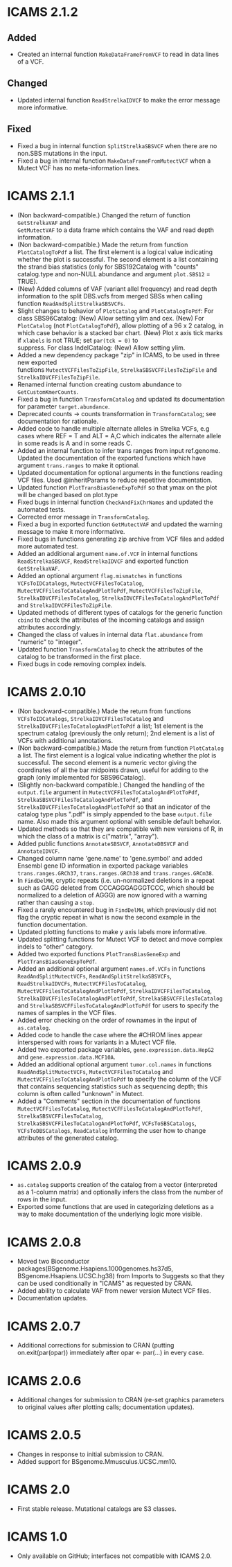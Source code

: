 # ICAMS 2.1.2
## Added
* Created an internal function `MakeDataFrameFromVCF` to read in data lines of a VCF.

## Changed
* Updated internal function `ReadStrelkaIDVCF` to make the error message more informative.

## Fixed
* Fixed a bug in internal function `SplitStrelkaSBSVCF` when there are no non.SBS mutations in the input.
* Fixed a bug in internal function `MakeDataFrameFromMutectVCF` when a Mutect VCF has no meta-information lines.

# ICAMS 2.1.1
* (Non backward-compatible.) Changed the return of function `GetStrelkaVAF` and  
  `GetMutectVAF` to a data frame which contains the VAF and read depth information.
* (Non backward-compatible.) Made the return from function `PlotCatalogToPdf` a
  list. The first element is a logical value indicating whether the plot is
  successful. The second element is a list containing the strand bias statistics 
  (only for SBS192Catalog with "counts" catalog.type
  and non-NULL abundance and argument `plot.SBS12` = TRUE).
* (New) Added columns of VAF (variant allel frequency) and read depth information
  to the split DBS.vcfs from merged SBSs when calling function
  `ReadAndSplitStrelkaSBSVCFs`.
* Slight changes to behavior of `PlotCatalog` and `PlotCatalogToPdf`:
  For class SBS96Catalog: 
  (New) Allow setting ylim and cex.
  (New) For `PlotCatalog` (not `PlotCatalogToPdf`), allow plotting of a 96 x 2 catalog,
  in which case behavior is a stacked bar chart. 
  (New) Plot x axis tick marks if `xlabels` is not TRUE; set `par(tck = 0)` to  
  suppress. 
  For class IndelCatalog:
  (New) Allow setting ylim.
* Added a new dependency package "zip" in ICAMS, to be used in three new exported  
  functions `MutectVCFFilesToZipFile`, `StrelkaSBSVCFFilesToZipFile` and 
  `StrelkaIDVCFFilesToZipFile`. 
* Renamed internal function creating custom abundance to `GetCustomKmerCounts`.
* Fixed a bug in function `TransformCatalog` and updated its documentation
  for parameter `target.abundance`.
* Deprecated counts -> counts transformation in `TransformCatalog`; see documentation
  for rationale.
* Added code to handle multiple alternate alleles in Strelka VCFs, e.g cases 
  where REF = T and ALT = A,C which indicates the alternate allele in some reads
  is A and in some reads C.
* Added an internal function to infer trans ranges from input ref.genome.
  Updated the documentation of the exported functions which have argument `trans.ranges`
  to make it optional.
* Updated documentation for optional arguments in the functions reading VCF files.
  Used @inheritParams to reduce repetitive documentation.
* Updated function `PlotTransBiasGeneExpToPdf` so that ymax on the plot will be changed 
based on plot.type
* Fixed bugs in internal function `CheckAndFixChrNames` and updated the automated tests.
* Corrected error message in `TransformCatalog`.
* Fixed a bug in exported function `GetMutectVAF` and updated the warning
  message to make it more informative. 
* Fixed bugs in functions generating zip archive from VCF files and added 
  more automated test. 
* Added an additional argument `name.of.VCF` in internal functions 
  `ReadStrelkaSBSVCF`, `ReadStrelkaIDVCF` and exported function `GetStrelkaVAF`.
* Added an optional argument `flag.mismatches` in functions `VCFsToIDCatalogs`,
  `MutectVCFFilesToCatalog`, `MutectVCFFilesToCatalogAndPlotToPdf`,
  `MutectVCFFilesToZipFile`, `StrelkaIDVCFFilesToCatalog`,
  `StrelkaIDVCFFilesToCatalogAndPlotToPdf` and `StrelkaIDVCFFilesToZipFile`.
* Updated methods of different types of catalogs for the generic function `cbind`
  to check the attributes of the incoming catalogs and assign attributes accordingly.
* Changed the class of values in internal data `flat.abundance` from "numeric" to
  "integer".
* Updated function `TransformCatalog` to check the attributes of the catalog to be 
  transformed in the first place.
* Fixed bugs in code removing complex indels.

# ICAMS 2.0.10
* (Non backward-compatible.) 
  Made the return from functions `VCFsToIDCatalogs`, `StrelkaIDVCFFilesToCatalog`
  and `StrelkaIDVCFFilesToCatalogAndPlotToPdf` a list; 1st element is the
  spectrum catalog (previously the only return); 2nd element is a list of
  VCFs with additional annotations.
* (Non backward-compatible.) 
  Made the return from function `PlotCatalog` a list. The first element is 
  a logical value indicating whether the plot is successful. The second element 
  is a numeric vector giving the coordinates of all the bar midpoints drawn,
  useful for adding to the graph (only implemented for SBS96Catalog).
* (Slightly non-backward compatible.) Changed the handling of the `output.file` argument in
  `MutectVCFFilesToCatalogAndPlotToPdf`, `StrelkaSBSVCFFilesToCatalogAndPlotToPdf`, 
  and `StrelkaIDVCFFilesToCatalogAndPlotToPdf`
  so that an indicator of the catalog type plus ".pdf" is simply
  appended to the base `output.file` name. Also made this argument
  optional with sensible default behavior.
* Updated methods so that they are compatible with new versions of
  R, in which the class of a matrix is c("matrix", "array").
* Added public functions `AnnotateSBSVCF`, `AnnotateDBSVCF` and
  `AnnotateIDVCF`.
* Changed column name 'gene.name' to 'gene.symbol' and added Ensembl gene ID 
  information in exported package variables `trans.ranges.GRCh37`, `trans.ranges.GRCh38`   and `trans.ranges.GRCm38`.
* In `FindDelMH`, cryptic repeats (i.e. un-normalized deletions in a repeat 
  such as GAGG deleted from CCCAGGGAGGGTCCC, which should be normalized
  to a deletion of AGGG) are now ignored with a warning rather than
  causing a `stop`.
* Fixed a rarely encountered bug in `FindDelMH`, which previously did not flag the
  cryptic repeat in what is now the second example in the function documentation.
* Updated plotting functions to make y axis labels more informative.
* Updated splitting functions for Mutect VCF to detect and move complex
  indels to "other" category.
* Added two exported functions `PlotTransBiasGeneExp` and  `PlotTransBiasGeneExpToPdf`.
* Added an additional optional argument `names.of.VCFs` in functions
  `ReadAndSplitMutectVCFs`, `ReadAndSplitStrelkaSBSVCFs`, `ReadStrelkaIDVCFs`,
  `MutectVCFFilesToCatalog`, `MutectVCFFilesToCatalogAndPlotToPdf`,
  `StrelkaIDVCFFilesToCatalog`, `StrelkaIDVCFFilesToCatalogAndPlotToPdf`,
  `StrelkaSBSVCFFilesToCatalog` and `StrelkaSBSVCFFilesToCatalogAndPlotToPdf`
  for users to specify the names of samples in the VCF files.
* Added error checking on the order of rownames in the input of `as.catalog`.
* Added code to handle the case where the #CHROM lines appear
  interspersed with rows for variants in a Mutect VCF file.
* Added two exported package variables, `gene.expression.data.HepG2` and
  `gene.expression.data.MCF10A`.
* Added an additional optional argument `tumor.col.names` in functions
  `ReadAndSplitMutectVCFs`, `MutectVCFFilesToCatalog` and
  `MutectVCFFilesToCatalogAndPlotToPdf` to specify the column of the VCF
  that contains sequencing statistics such as sequencing depth; this column
  is often called "unknown" in Mutect.
* Added a "Comments" section in the documentation of functions     
  `MutectVCFFilesToCatalog`,
  `MutectVCFFilesToCatalogAndPlotToPdf`, `StrelkaSBSVCFFilesToCatalog`,
  `StrelkaSBSVCFFilesToCatalogAndPlotToPdf`, `VCFsToSBSCatalogs`,
  `VCFsToDBSCatalogs`, `ReadCatalog` informing the user how to change
  attributes of the generated catalog.

# ICAMS 2.0.9
* `as.catalog` supports creation of the catalog from a vector (interpreted
  as a 1-column matrix) and optionally infers the class from the
  number of rows in the input.
* Exported some functions that are used in categorizing deletions as 
  a way to make documentation of the underlying logic more visible.

# ICAMS 2.0.8
* Moved two Bioconductor packages(BSgenome.Hsapiens.1000genomes.hs37d5, 
  BSgenome.Hsapiens.UCSC.hg38) from Imports to Suggests so that they can
  be used conditionally in "ICAMS" as requested by CRAN.
* Added ability to calculate VAF from newer version Mutect VCF files.
* Documentation updates.

# ICAMS 2.0.7
* Additional corrections for submission to CRAN
  (putting on.exit(par(opar)) immediately after
  opar <- par(...)
  in every case.

# ICAMS 2.0.6
* Additional changes for submission to CRAN (re-set
  graphics parameters to original values after plotting
  calls; documentation updates).

# ICAMS 2.0.5
* Changes in response to initial submission to CRAN.
* Added support for BSgenome.Mmusculus.UCSC.mm10. 

# ICAMS 2.0
* First stable release. Mutational catalogs are S3 classes.

# ICAMS 1.0
* Only available on GitHub; interfaces not compatible with ICAMS 2.0.

